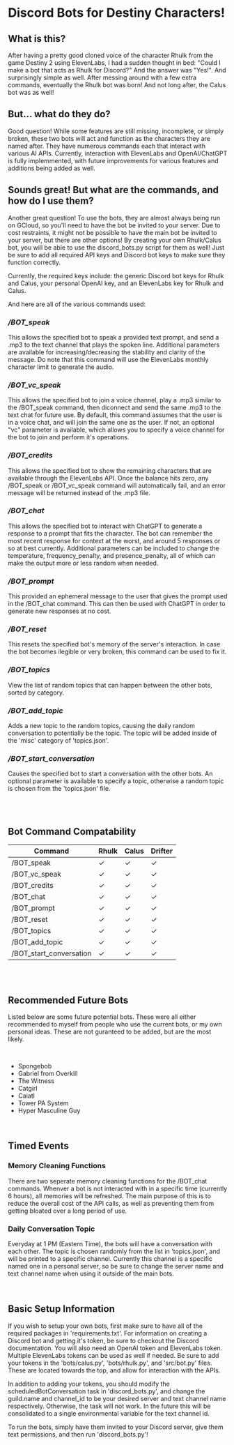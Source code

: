 # Discord Bots for Destiny Characters!

## What is this?

After having a pretty good cloned voice of the character Rhulk from the game Destiny 2 using ElevenLabs, I had a sudden thought in bed: "Could I make a bot that acts as Rhulk for Discord?"
And the answer was "Yes!". And surprisingly simple as well. After messing around with a few extra commands, eventually the Rhulk bot was born! And not long after, the Calus bot was as well!

## But... what do they do?

Good question! While some features are still missing, incomplete, or simply broken, these two bots will act and function as the characters they are named after. 
They have numerous commands each that interact with various AI APIs. Currently, interaction with ElevenLabs and OpenAI/ChatGPT is fully implemmented, with future improvements
for various features and additions being added as well.

## Sounds great! But what are the commands, and how do I use them?

Another great question! To use the bots, they are almost always being run on GCloud, so you'll need to have the bot be invited to your server. Due to cost restraints, it might not be possible to
have the main bot be invited to your server, but there are other options! By creating your own Rhulk/Calus bot, you will be able to use the discord_bots.py script for them as well! Just be sure to add
all required API keys and Discord bot keys to make sure they function correctly.

Currently, the required keys include: the generic Discord bot keys for Rhulk and Calus, your personal OpenAI key, and an ElevenLabs key for Rhulk and Calus.

And here are all of the various commands used: 

### */BOT_speak*

  This allows the specified bot to speak a provided text prompt, and send a .mp3 to the text channel that plays the spoken line. Additional parameters are available for increasing/decreasing the stability
  and clarity of the message. Do note that this command will use the ElevenLabs monthly character limit to generate the audio.

### */BOT_vc_speak*

  This allows the specified bot to join a voice channel, play a .mp3 similar to the /BOT_speak command, then diconnect and send the same .mp3 to the text chat for future use. By default, this command assumes
  that the user is in a voice chat, and will join the same one as the user. If not, an optional "vc" parameter is available, which allows you to specify a voice channel for the bot to join and perform it's
  operations.

### */BOT_credits*

  This allows the specified bot to show the remaining characters that are available through the ElevenLabs API. Once the balance hits zero, any /BOT_speak or /BOT_vc_speak command will automatically fail, and an error
  message will be returned instead of the .mp3 file.

### */BOT_chat*

  This allows the specified bot to interact with ChatGPT to generate a response to a prompt that fits the character. The bot can remember the most recent response for context at the worst, and around 
  5 responses or so at best currently. Additional parameters can be included to change the temperature, frequency_penalty, and presence_penalty, all of which can make the output more or less random when 
  needed.

### */BOT_prompt*

  This provided an ephemeral message to the user that gives the prompt used in the /BOT_chat command. This can then be used with ChatGPT in order to generate new responses at no cost.

### */BOT_reset*

  This resets the specified bot's memory of the server's interaction. In case the bot becomes ilegible or very broken, this command can be used to fix it.

### */BOT_topics*

  View the list of random topics that can happen between the other bots, sorted by category.

### */BOT_add_topic*

  Adds a new topic to the random topics, causing the daily random conversation to potentially be the topic. The topic will be added inside of the 'misc' category of 'topics.json'.

### */BOT_start_conversation*

  Causes the specified bot to start a conversation with the other bots. An optional parameter is available to specify a topic, otherwise a random topic is chosen from the 'topics.json' file.

<br />
<br />

## Bot Command Compatability

| Command                  | Rhulk    | Calus    | Drifter  |
|--------------------------|----------|----------|----------|
| /BOT_speak               |  &check; |  &check; |  &check;
| /BOT_vc_speak            |  &check; |  &check; |  &check;
| /BOT_credits             |  &check; |  &check; |  &check;
| /BOT_chat                |  &check; |  &check; |  &check;
| /BOT_prompt              |  &check; |  &check; |  &check;
| /BOT_reset               |  &check; |  &check; |  &check;
| /BOT_topics              |  &check; |  &check; |  &check;
| /BOT_add_topic           |  &check; |  &check; |  &check;
| /BOT_start_conversation  |  &check; |  &check; |  &check;

<br />
<br />

## Recommended Future Bots

  Listed below are some future potential bots. These were all either recommended to myself from people who use the current bots, or my own personal ideas. These
  are not guranteed to be added, but are the most likely.

<br />

- Spongebob
- Gabriel from Overkill
- The Witness
- Catgirl
- Caiatl
- Tower PA System
- Hyper Masculine Guy

<br /> 

## Timed Events

### Memory Cleaning Functions

  There are two seperate memory cleaning functions for the /BOT_chat commands. Whenver a bot is not interacted with in a specific time (currently 6 hours), all memories will be refreshed. The main purpose of this
  is to reduce the overall cost of the API calls, as well as preventing them from getting bloated over a long period of use. 

### Daily Conversation Topic

  Everyday at 1 PM (Eastern Time), the bots will have a conversation with each other. The topic is chosen randomly from the list in 'topics.json', and will be printed to a specific channel. Currently this channel is a
  specific named one in a personal server, so be sure to change the server name and text channel name when using it outside of the main bots.

<br />

## Basic Setup Information

  If you wish to setup your own bots, first make sure to have all of the required packages in 'requirements.txt'. For information on creating a Discord bot and getting it's token, be sure to checkout the Discord documentation.
  You will also need an OpenAI token and ElevenLabs token. Multiple ElevenLabs tokens can be used as well if needed. Be sure to add your tokens in the 'bots/calus.py', 'bots/rhulk.py', and 'src/bot.py' files. These are located towards the 
  top, and allow for interaction with the APIs.

  In addition to adding your tokens, you should modify the scheduledBotConversation task in 'discord_bots.py', and change the guild.name and channel_id to be your desired server and text channel name respectively. Otherwise,
  the task will not work. In the future this will be consolidated to a single environmental variable for the text channel id.

  To run the bots, simply have them invited to your Discord server, give them text permissions, and then run 'discord_bots.py'!